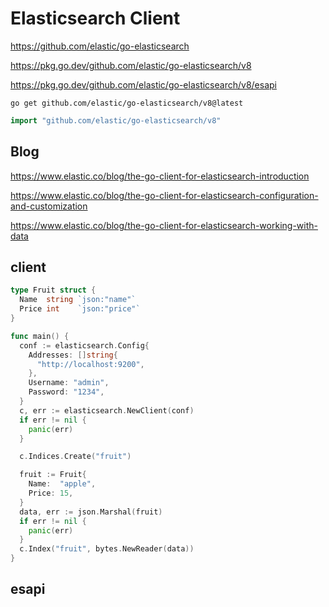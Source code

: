 # Elasticsearch Client

https://github.com/elastic/go-elasticsearch

https://pkg.go.dev/github.com/elastic/go-elasticsearch/v8

https://pkg.go.dev/github.com/elastic/go-elasticsearch/v8/esapi

```shell
go get github.com/elastic/go-elasticsearch/v8@latest
```

```go
import "github.com/elastic/go-elasticsearch/v8"
```

## Blog

https://www.elastic.co/blog/the-go-client-for-elasticsearch-introduction

https://www.elastic.co/blog/the-go-client-for-elasticsearch-configuration-and-customization

https://www.elastic.co/blog/the-go-client-for-elasticsearch-working-with-data

## client

```go
type Fruit struct {
  Name  string `json:"name"`
  Price int    `json:"price"`
}

func main() {
  conf := elasticsearch.Config{
    Addresses: []string{
      "http://localhost:9200",
    },
    Username: "admin",
    Password: "1234",
  }
  c, err := elasticsearch.NewClient(conf)
  if err != nil {
    panic(err)
  }

  c.Indices.Create("fruit")

  fruit := Fruit{
    Name:  "apple",
    Price: 15,
  }
  data, err := json.Marshal(fruit)
  if err != nil {
    panic(err)
  }
  c.Index("fruit", bytes.NewReader(data))
}
```

## esapi

```go

```

